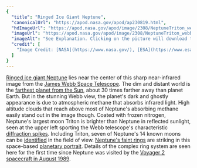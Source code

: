 ```yaml
---
{
  "title": "Ringed Ice Giant Neptune",
  "canonicalUrl": "https://apod.nasa.gov/apod/ap230819.html",
  "hdImageUrl": "https://apod.nasa.gov/apod/image/2308/NeptuneTriton_webb1059.png",
  "imageUrl": "https://apod.nasa.gov/apod/image/2308/NeptuneTriton_webb1059.png",
  "imageAlt": "See Explanation. Clicking on the picture will download the highest resolution version available.",
  "credit": [
    "Image Credit: [NASA](https://www.nasa.gov/), [ESA](https://www.esa.int/), [CSA](https://www.asc-csa.gc.ca/eng/), [STScI](https://www.stsci.edu/), [NIRCam](https://webbtelescope.org/contents/media/images/01FA0SZSEW1TZ51BHG0EGW2EZP)"
  ]
}
---
```


[Ringed ice giant Neptune](https://webbtelescope.org/contents/news-releases/2022/news-2022-046) lies near the center of this sharp near-infrared image from the [James Webb Space Telescope](https://webbtelescope.org/). The dim and distant world is the [farthest planet from the Sun](https://solarsystem.nasa.gov/planets/neptune/overview/), about 30 times farther away than planet Earth. But in the stunning Webb view, the planet's dark and ghostly appearance is due to atmospheric methane that absorbs infrared light. High altitude clouds that reach above most of Neptune's absorbing methane easily stand out in the image though. Coated with frozen nitrogen, Neptune's largest moon Triton is brighter than Neptune in reflected sunlight, seen at the upper left sporting the Webb telescope's characteristic [diffraction spikes](https://webbtelescope.org/contents/media/images/01G529MX46J7AFK61GAMSHKSSN). Including Triton, seven of Neptune's 14 known moons can be [identified](https://apod.nasa.gov/apod/image/2209/NeptuneTriton_webb1059label.png) in the field of view. [Neptune's faint rings](https://en.wikipedia.org/wiki/Rings_of_Neptune) are striking in this space-based [planetary portrait](https://www.nasa.gov/feature/all-eyes-on-the-ice-giants). Details of the complex ring system are seen here for the first time since Neptune was visited by the [Voyager 2 spacecraft in August 1989](https://apod.nasa.gov/apod/ap140515.html).
